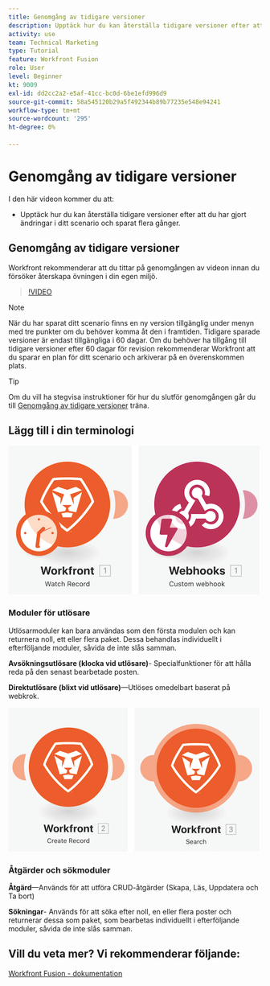```yaml
---
title: Genomgång av tidigare versioner
description: Upptäck hur du kan återställa tidigare versioner efter att du har gjort ändringar i ditt scenario och sparat dem i [!DNL Adobe Workfront Fusion].
activity: use
team: Technical Marketing
type: Tutorial
feature: Workfront Fusion
role: User
level: Beginner
kt: 9009
exl-id: dd2cc2a2-e5af-41cc-bc0d-6be1efd996d9
source-git-commit: 58a545120b29a5f492344b89b77235e548e94241
workflow-type: tm+mt
source-wordcount: '295'
ht-degree: 0%

---
```


# Genomgång av tidigare versioner

I den här videon kommer du att:

* Upptäck hur du kan återställa tidigare versioner efter att du har gjort ändringar i ditt scenario och sparat flera gånger.

## Genomgång av tidigare versioner

Workfront rekommenderar att du tittar på genomgången av videon innan du försöker återskapa övningen i din egen miljö.

>[!VIDEO](https://video.tv.adobe.com/v/335268/?quality=12)

>[!NOTE]
>
>När du har sparat ditt scenario finns en ny version tillgänglig under menyn med tre punkter om du behöver komma åt den i framtiden. Tidigare sparade versioner är endast tillgängliga i 60 dagar. Om du behöver ha tillgång till tidigare versioner efter 60 dagar för revision rekommenderar Workfront att du sparar en plan för ditt scenario och arkiverar på en överenskommen plats.

>[!TIP]
>
>Om du vill ha stegvisa instruktioner för hur du slutför genomgången går du till [Genomgång av tidigare versioner](https://experienceleague.adobe.com/docs/workfront-learn/tutorials-workfront/fusion/exercises/access-previous-versions.html?lang=en) träna.

## Lägg till i din terminologi

![En bild av en bevakad post och en anpassad webbkrokmodul](assets/understand-the-basics-3.png)

### Moduler för utlösare

Utlösarmoduler kan bara användas som den första modulen och kan returnera noll, ett eller flera paket. Dessa behandlas individuellt i efterföljande moduler, såvida de inte slås samman.

**Avsökningsutlösare (klocka vid utlösare)**- Specialfunktioner för att hålla reda på den senast bearbetade posten.

**Direktutlösare (blixt vid utlösare)**—Utlöses omedelbart baserat på webkrok.

![En bild av en post som skapats och en sökmodul](assets/understand-the-basics-4.png)

### Åtgärder och sökmoduler

**Åtgärd**—Används för att utföra CRUD-åtgärder (Skapa, Läs, Uppdatera och Ta bort)

**Sökningar**- Används för att söka efter noll, en eller flera poster och returnerar dessa som paket, som bearbetas individuellt i efterföljande moduler, såvida de inte slås samman.

## Vill du veta mer? Vi rekommenderar följande:

[Workfront Fusion - dokumentation](https://experienceleague.adobe.com/docs/workfront/using/adobe-workfront-fusion/workfront-fusion-2.html?lang=en)
